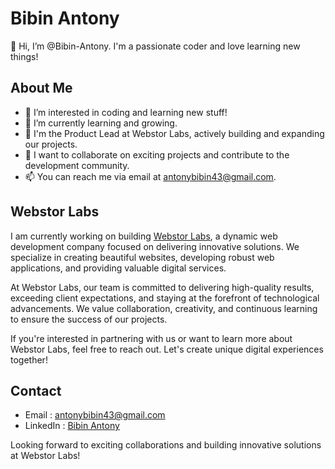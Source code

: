 # Bibin Antony

👋 Hi, I’m @Bibin-Antony. I'm a passionate coder and love learning new things!

## About Me

- 👀 I’m interested in coding and learning new stuff!
- 🌱 I’m currently learning and growing.
- 💼 I'm the Product Lead at Webstor Labs, actively building and expanding our projects.
- 💞️ I want to collaborate on exciting projects and contribute to the development community.
- 📫 You can reach me via email at antonybibin43@gmail.com.

## Webstor Labs 

I am currently working on building [Webstor Labs](https://www.webstorlabs.com), a dynamic web development company focused on delivering innovative solutions. We specialize in creating beautiful websites, developing robust web applications, and providing valuable digital services.

At Webstor Labs, our team is committed to delivering high-quality results, exceeding client expectations, and staying at the forefront of technological advancements. We value collaboration, creativity, and continuous learning to ensure the success of our projects.

If you're interested in partnering with us or want to learn more about Webstor Labs, feel free to reach out. Let's create unique digital experiences together!

## Contact

- Email : antonybibin43@gmail.com
- LinkedIn : [Bibin Antony](https://www.linkedin.com/in/bibin-antony)

Looking forward to exciting collaborations and building innovative solutions at Webstor Labs!
